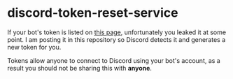 # discord-token-reset-service
If your bot's token is listed on [this page](https://github.com/sodacova/discord-token-reset-service/blob/main/tokens.txt), unfortunately you leaked it at some point. I am posting it in this repository so Discord detects it and generates a new token for you.

Tokens allow anyone to connect to Discord using your bot's account, as a result you should not be sharing this with **anyone**.
